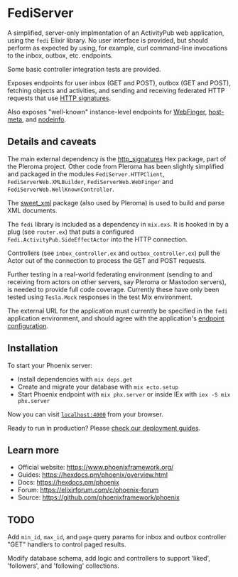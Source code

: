 # FediServer

A simplified, server-only implmentation of an ActivityPub web application,
using the `fedi` Elixir library. No user interface is provided, but
should perform as expected by using, for example, curl command-line
invocations to the inbox, outbox, etc. endpoints.

Some basic controller integration tests are provided.

Exposes endpoints for user inbox (GET and POST), outbox (GET and POST),
fetching objects and activities, and sending and receiving
federated HTTP requests that use
[HTTP signatures](https://datatracker.ietf.org/doc/html/draft-cavage-http-signatures).

Also exposes "well-known" instance-level endpoints for
[WebFinger](https://www.rfc-editor.org/rfc/rfc7033.html),
[host-meta](https://datatracker.ietf.org/doc/html/rfc6415), and
[nodeinfo](http://nodeinfo.diaspora.software/schema.html).

## Details and caveats

The main external dependency is the
[http_signatures](https://git.pleroma.social/pleroma/elixir-libraries/http_signatures)
Hex package, part of the Pleroma project. Other code from Pleroma
has been slightly simplified and packaged in the modules
`FediServer.HTTPClient`, `FediServerWeb.XMLBuilder`,
`FediServerWeb.WebFinger` and `FediServerWeb.WellKnownController`.

The [sweet_xml](https://github.com/kbrw/sweet_xml) package
(also used by Pleroma) is used to build and parse XML documents.

The `fedi` library is included as a dependency in `mix.exs`. It
is hooked in by a plug (see `router.ex`) that puts a configured
`Fedi.ActivityPub.SideEffectActor` into the HTTP connection.

Controllers (see `inbox_controller.ex` and `outbox_controller.ex`)
pull the Actor out of the connection to process the GET and
POST requests.

Further testing in a real-world federating environment (sending to and
receiving from actors on other servers, say Pleroma or Mastodon servers),
is needed to provide full code coverage. Currently these have only been
tested using `Tesla.Mock` responses in the test Mix environment.

The external URL for the application must currently be specified in
the `fedi` application environment, and should agree with the application's
[endpoint configuration](https://hexdocs.pm/phoenix/Phoenix.Endpoint.html#module-endpoint-configuration).

## Installation

To start your Phoenix server:

  * Install dependencies with `mix deps.get`
  * Create and migrate your database with `mix ecto.setup`
  * Start Phoenix endpoint with `mix phx.server` or inside IEx with `iex -S mix phx.server`

Now you can visit [`localhost:4000`](http://localhost:4000) from your browser.

Ready to run in production? Please [check our deployment guides](https://hexdocs.pm/phoenix/deployment.html).

## Learn more

  * Official website: https://www.phoenixframework.org/
  * Guides: https://hexdocs.pm/phoenix/overview.html
  * Docs: https://hexdocs.pm/phoenix
  * Forum: https://elixirforum.com/c/phoenix-forum
  * Source: https://github.com/phoenixframework/phoenix

## TODO

Add `min_id`, `max_id`, and `page` query params for inbox and outbox
controller "GET" handlers to control paged results.

Modify database schema, add logic and controllers to support 'liked',
'followers', and 'following' collections.
